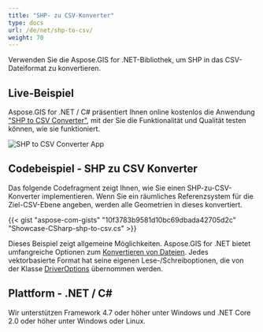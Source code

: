 ```yaml
---
title: "SHP- zu CSV-Konverter"
type: docs
url: /de/net/shp-to-csv/
weight: 70
---
```


Verwenden Sie die Aspose.GIS for .NET-Bibliothek, um SHP in das CSV-Dateiformat zu konvertieren.

## **Live-Beispiel**

Aspose.GIS for .NET / C# präsentiert Ihnen online kostenlos die Anwendung ["SHP to CSV Converter"](https://products.aspose.app/gis/conversion/shp-to-csv), mit der Sie die Funktionalität und Qualität testen können, wie sie funktioniert.

![SHP to CSV Converter App](conversion.png)

## **Codebeispiel - SHP zu CSV Konverter**

Das folgende Codefragment zeigt Ihnen, wie Sie einen SHP-zu-CSV-Konverter implementieren. Wenn Sie ein räumliches Referenzsystem für die Ziel-CSV-Ebene angeben, werden alle Geometrien in dieses konvertiert. 

{{< gist "aspose-com-gists" "10f3783b9581d10bc69dbada42705d2c" "Showcase-CSharp-shp-to-csv.cs" >}}

Dieses Beispiel zeigt allgemeine Möglichkeiten. Aspose.GIS for .NET bietet umfangreiche Optionen zum [Konvertieren von Dateien](https://docs.aspose.com/gis/net/vector-layers/). Jedes vektorbasierte Format hat seine eigenen Lese-/Schreiboptionen, die von der Klasse [DriverOptions](https://reference.aspose.com/gis/net/aspose.gis/driveroptions) übernommen werden.

## **Plattform - .NET / C#**

Wir unterstützen Framework 4.7 oder höher unter Windows und .NET Core 2.0 oder höher unter Windows oder Linux.
